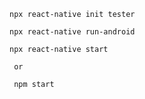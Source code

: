 
```
npx react-native init tester
```
```
npx react-native run-android

```
```
npx react-native start

 or
 
 npm start
 ```

